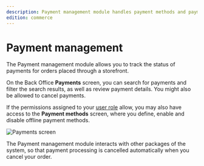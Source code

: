 ```yaml
---
description: Payment management module handles payment methods and payments, and allows interacting with them in the system.
edition: commerce
---
```


# Payment management

The Payment management module allows you to track the status of payments for orders placed through a storefront.

On the Back Office **Payments** screen, you can search for payments and filter the search results, as well as review payment details. 
You might also be allowed to cancel payments.

If the permissions assigned to your [user role](permissions_and_users.md) allow, you may also have access to the **Payment methods** screen, where you define, enable and disable offline payment methods.

![Payments screen](payment_list.png "Payments screen")

The Payment management module interacts with other packages of the system, so that payment processing is cancelled automatically when you cancel your order.

